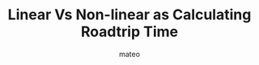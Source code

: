 ---
title: Linear Vs Non-linear as Calculating Roadtrip Time
author: mateo
Definition: A linear model, also known as a linear regression model, is a statistical approach used to describe the relationship between a dependent variable and one or more independent variables. It assumes a linear relationship between the variables, meaning that the dependent variable can be expressed as a linear combination of the independent variables. A non-linear model is also a statistical model that does NOT assume a linear relationship between the dependent variable and the independent variables, meaning that analyzing more complex relationships from more complex and relatively large datasets is available in non-linear models with making curves, exponentials, logarithms, or interactions.
Description: "If you are on a road trip you can estimate the time it will take to finish the trip if more distance is introduced. If the distance and the time it took was linear, doubling the distance needed to travel would mean it would take double the time to finish the trip. This could happen if for instance the trip was one long highway. If the distance and the time it took was non-linear, doubling the distance needed to travel would not mean the time it would take was double. There are other factors that come into play such as big cities and their traffic."
OriginSource: "Human plus ChatGPT 4o"
Mapping:
  "features": "distance and speed"
  "target variable": "travel time"
  "linear model": "constant speed in highways"
  "non-linear model": "accounting for traffic and other conditions"
ExpertRating: Mediocre
---